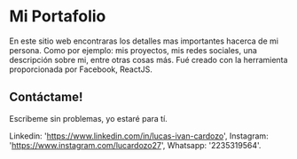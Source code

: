 # Mi Portafolio

En este sitio web encontraras los detalles mas importantes hacerca de mi persona. Como por ejemplo: mis proyectos, mis redes sociales, una descripción sobre mi, entre otras cosas más.
Fué creado con la herramienta proporcionada por Facebook, ReactJS.

## Contáctame!

Escribeme sin problemas, yo estaré para tí.

Linkedin: 'https://www.linkedin.com/in/lucas-ivan-cardozo',
Instagram: 'https://www.instagram.com/lucardozo27',
Whatsapp: '2235319564'.

##

